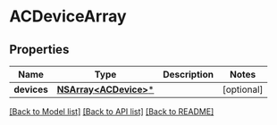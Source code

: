 # ACDeviceArray

## Properties
Name | Type | Description | Notes
------------ | ------------- | ------------- | -------------
**devices** | [**NSArray&lt;ACDevice&gt;***](ACDevice.md) |  | [optional] 

[[Back to Model list]](../README.md#documentation-for-models) [[Back to API list]](../README.md#documentation-for-api-endpoints) [[Back to README]](../README.md)



